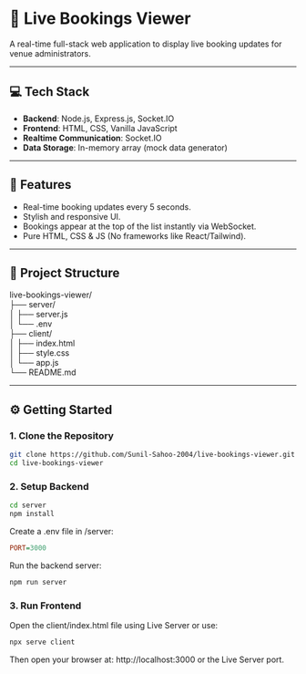 # 📅 Live Bookings Viewer

A real-time full-stack web application to display live booking updates for venue administrators.

---

## 💻 Tech Stack

- **Backend**: Node.js, Express.js, Socket.IO
- **Frontend**: HTML, CSS, Vanilla JavaScript
- **Realtime Communication**: Socket.IO
- **Data Storage**: In-memory array (mock data generator)

---

## 🚀 Features

- Real-time booking updates every 5 seconds.
- Stylish and responsive UI.
- Bookings appear at the top of the list instantly via WebSocket.
- Pure HTML, CSS & JS (No frameworks like React/Tailwind).

---

## 📂 Project Structure

live-bookings-viewer/ <br>
├── server/ <br>
│ ├── server.js <br>
│ └── .env <br>
├── client/ <br>
│ ├── index.html <br>
│ ├── style.css <br>
│ └── app.js <br>
└── README.md <br>

---

## ⚙️ Getting Started

### 1. Clone the Repository

```bash
git clone https://github.com/Sunil-Sahoo-2004/live-bookings-viewer.git
cd live-bookings-viewer
```

### 2. Setup Backend

```bash
cd server
npm install
```

Create a .env file in /server:

```ini
PORT=3000
```

Run the backend server:

```bash
npm run server
```

### 3. Run Frontend

Open the client/index.html file using Live Server or use:

```bash
npx serve client
```

Then open your browser at: http://localhost:3000 or the Live Server port.
